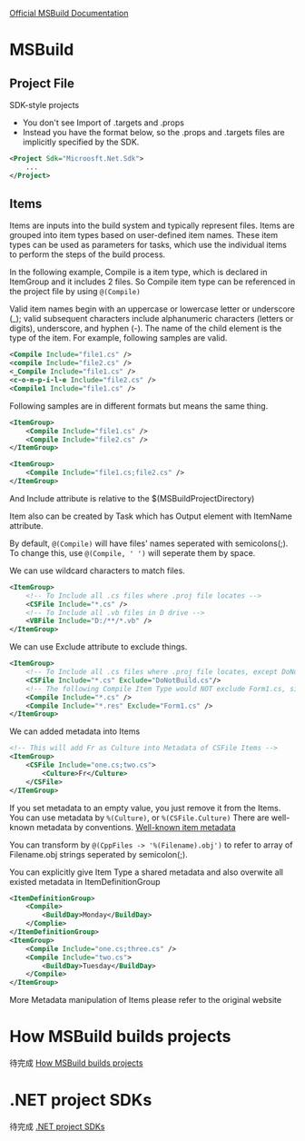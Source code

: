 [Official MSBuild Documentation](https://learn.microsoft.com/en-us/visualstudio/msbuild/msbuild?view=vs-2022)

# MSBuild
## Project File
SDK-style projects
* You don't see Import of .targets and .props 
* Instead you have the format below, so the .props and .targets files are implicitly specified by the SDK.
```xml
<Project Sdk="Microosft.Net.Sdk">
    ...
</Project>
```
## Items

Items are inputs into the build system and typically represent files. Items are grouped into item types based on user-defined item names. These item types can be used as parameters for tasks, which use the individual items to perform the steps of the build process.

In the following example, Compile is a item type, which is declared in ItemGroup and it includes 2 files. So Compile item type can be referenced in the project file by using `@(Compile)`

Valid item names begin with an uppercase or lowercase letter or underscore (_); valid subsequent characters include alphanumeric characters (letters or digits), underscore, and hyphen (-). The name of the child element is the type of the item. 
For example, following samples are valid.
```xml
<Compile Include="file1.cs" />
<compile Include="file2.cs" />
<_Compile Include="file1.cs" />
<c-o-m-p-i-l-e Include="file2.cs" />
<Compile1 Include="file1.cs" />
```
Following samples are in different formats but means the same thing.

```xml
<ItemGroup>
    <Compile Include="file1.cs" />
    <Compile Include="file2.cs" />
</ItemGroup>
```

```xml
<ItemGroup>
    <Compile Include="file1.cs;file2.cs" />
</ItemGroup>
```
And Include attribute is relative to the $(MSBuildProjectDirectory)

Item also can be created by Task which has Output element with ItemName attribute.

By default, `@(Compile)` will have files' names seperated with semicolons(;). To change this, use `@(Compile, ' ')` will seperate them by space.

We can use wildcard characters to match files.
```xml
<ItemGroup>
    <!-- To Include all .cs files where .proj file locates -->
    <CSFile Include="*.cs" />
    <!-- To Include all .vb files in D drive -->
    <VBFile Include="D:/**/*.vb" />
</ItemGroup>
```

We can use Exclude attribute to exclude things.
```xml
<ItemGroup>
    <!-- To Include all .cs files where .proj file locates, except DoNotBuild.cs -->
    <CSFile Include="*.cs" Exclude="DoNotBuild.cs"/>
    <!-- The following Compile Item Type would NOT exclude Form1.cs, since it's already added in the first line, Exclude attribute only affect current tag -->
    <Compile Include="*.cs" />
    <Compile Include="*.res" Exclude="Form1.cs" />
</ItemGroup>
```

We can added metadata into Items
```xml
<!-- This will add Fr as Culture into Metadata of CSFile Items -->
<ItemGroup>
    <CSFile Include="one.cs;two.cs">
        <Culture>Fr</Culture>
    </CSFile>
</ITemGroup>
```
If you set metadata to an empty value, you just remove it from the Items.
You can use metadata by `%(Culture)`, or `%(CSFile.Culture)`
There are well-known metadata by conventions. [Well-known item metadata](https://learn.microsoft.com/en-us/visualstudio/msbuild/msbuild-well-known-item-metadata?view=vs-2022)

You can transform by `@(CppFiles -> '%(Filename).obj')` to refer to array of Filename.obj strings seperated by semicolon(;).

You can explicitly give Item Type a shared metadata and also overwite all existed metadata in ItemDefinitionGroup
```xml
<ItemDefinitionGroup>
    <Compile>
        <BuildDay>Monday</BuildDay>
    </Complie>
</ItemDefinitionGroup>
<ItemGroup>
    <Compile Include="one.cs;three.cs" />
    <Compile Include="two.cs">
        <BuildDay>Tuesday</BuildDay>
    </Compile>
</ItemGroup>
```

More Metadata manipulation of Items please refer to the original website

# How MSBuild builds projects
待完成 [How MSBuild builds projects](https://learn.microsoft.com/en-us/visualstudio/msbuild/build-process-overview?view=vs-2022)

# .NET project SDKs
待完成 [.NET project SDKs](https://learn.microsoft.com/en-us/dotnet/core/project-sdk/overview)